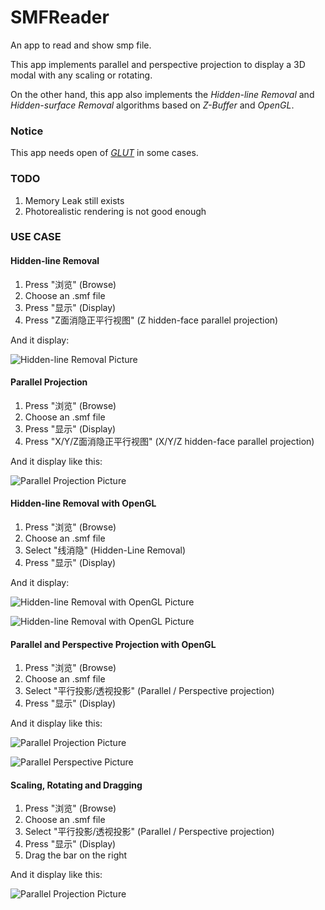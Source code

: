 SMFReader
=========

An app to read and show smp file.

This app implements parallel and perspective projection to display a 3D modal with any scaling or rotating.

On the other hand, this app also implements the *Hidden-line Removal* and *Hidden-surface Removal* algorithms based on *Z-Buffer* and *OpenGL*.

### Notice ###

This app needs open of *[GLUT](http://www.opengl.org/resources/libraries/glut/)* in some cases.

### TODO ###

1. Memory Leak still exists
2. Photorealistic rendering is not good enough

### USE CASE ###

#### Hidden-line Removal ####

1. Press "浏览" (Browse)
2. Choose an .smf file
3. Press "显示" (Display)
4. Press "Z面消隐正平行视图" (Z hidden-face parallel projection)

And it display:

![Hidden-line Removal Picture](pic/1.jpg "Hidden-line Removal Picture")


#### Parallel Projection ####

1. Press "浏览" (Browse)
2. Choose an .smf file
3. Press "显示" (Display)
4. Press "X/Y/Z面消隐正平行视图" (X/Y/Z hidden-face parallel projection)

And it display like this:

![Parallel Projection Picture](pic/2.jpg "Parallel Projection Picture")


#### Hidden-line Removal with OpenGL ####

1. Press "浏览" (Browse)
2. Choose an .smf file
3. Select "线消隐" (Hidden-Line Removal)
4. Press "显示" (Display)

And it display:

![Hidden-line Removal with OpenGL Picture](pic/3.jpg "Hidden-line Removal with OpenGL Picture")

![Hidden-line Removal with OpenGL Picture](pic/3-2.jpg "Hidden-line Removal with OpenGL Picture")


#### Parallel and Perspective Projection with OpenGL ####

1. Press "浏览" (Browse)
2. Choose an .smf file
3. Select "平行投影/透视投影" (Parallel / Perspective projection)
4. Press "显示" (Display)

And it display like this:

![Parallel Projection Picture](pic/4.jpg "Parallel Projection Picture")

![Parallel Perspective Picture](pic/5.jpg "Parallel Perspective Picture")



#### Scaling, Rotating and Dragging ####

1. Press "浏览" (Browse)
2. Choose an .smf file
3. Select "平行投影/透视投影" (Parallel / Perspective projection)
4. Press "显示" (Display)
5. Drag the bar on the right

And it display like this:

![Parallel Projection Picture](pic/6.jpg "Parallel Projection Picture")
